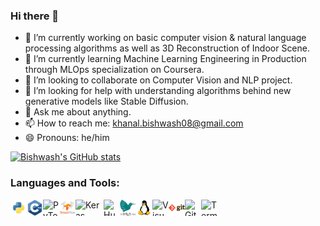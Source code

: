### Hi there 👋

<!--
**bkhanal-11/bkhanal-11** is a ✨ _special_ ✨ repository because its `README.md` (this file) appears on your GitHub profile.

Here are some ideas to get you started:
-->
- 🔭 I’m currently working on basic computer vision & natural language processing algorithms as well as 3D Reconstruction of Indoor Scene.
- 🌱 I’m currently learning Machine Learning Engineering in Production through MLOps specialization on Coursera.
- 👯 I’m looking to collaborate on Computer Vision and NLP project.
- 🤔 I’m looking for help with understanding algorithms behind new generative models like Stable Diffusion.
- 💬 Ask me about anything.
- 📫 How to reach me: khanal.bishwash08@gmail.com
- 😄 Pronouns: he/him
<!--
- ⚡ Fun fact: 
-->

[![Bishwash's GitHub stats](https://github-readme-stats.vercel.app/api?username=bkhanal-11&count_private=true&theme=tokyonight&showicons=true)]()
<!--
![snake svg](https://github.com/bkhanal-11/bkhanal-11/blob/output/github-contribution-grid-snake.svg)

[![Top Langs](https://github-readme-stats.vercel.app/api/top-langs/?username=bkhanal-11&layout=compact)](https://github.com/anuraghazra/github-readme-stats)

[![trophy](https://github-profile-trophy.vercel.app/?username=bkhanal-11)](https://github.com/ryo-ma/github-profile-trophy)

[![GitHub Streak](https://github-readme-streak-stats.herokuapp.com/?user=bkhanal-11)](https://git.io/streak-stats)


[![My GitHub Language Stats](https://github-readme-stats.vercel.app/api/top-langs/?username=bkhanal-11&langs_count=5&theme=tokyonight)]()
-->

### Languages and Tools:

<div>
<img align="left" alt="Python" width="26px" height="26px" title="Python" src="https://raw.githubusercontent.com/github/explore/80688e429a7d4ef2fca1e82350fe8e3517d3494d/topics/python/python.png"/>
<img align="left" alt="C++" width="26px" height="26px"title="C++" src="https://raw.githubusercontent.com/github/explore/80688e429a7d4ef2fca1e82350fe8e3517d3494d/topics/cpp/cpp.png" />
<img align="left" alt="PyTorch" width="26px" height="26px"title="PyTorch" src="https://github.com/pytorch/pytorch/blob/master/docs/source/_static/img/pytorch-logo-flame.svg" />
<img align="left" alt="TF" width="26px" height="26px" title="TensorFlow" src="https://raw.githubusercontent.com/github/explore/80688e429a7d4ef2fca1e82350fe8e3517d3494d/topics/tensorflow/tensorflow.png" />
<img align="left" alt="Keras" width="45px" height="26px" title="Keras" src="https://img.shields.io/badge/Keras-D00000?style=for-the-badge&logo=Keras&logoColor=white" />
<img align="left" alt="HuggingFace" width="26px" height="26px" title="HuggingFace" src="https://huggingface.co/front/assets/huggingface_logo.svg" />
<img align="left" alt="LaTeX" width="26px" height="26px" title="LaTeX" src="https://raw.githubusercontent.com/github/explore/80688e429a7d4ef2fca1e82350fe8e3517d3494d/topics/latex/latex.png" />
<img align="left" alt="Linux" width="26px" height="26px"title="Linux" src="https://raw.githubusercontent.com/github/explore/80688e429a7d4ef2fca1e82350fe8e3517d3494d/topics/linux/linux.png" />
<img align="left" alt="Visual Studio Code" width="26px" height="26px" title="VSCode" src="https://external-content.duckduckgo.com/iu/?u=https%3A%2F%2Fcdn.icon-icons.com%2Ficons2%2F3053%2FPNG%2F512%2Fmicrosoft_visual_studio_code_macos_bigsur_icon_189957.png&f=1&nofb=1&ipt=378c1f1fe9a470e87a60cca62f8e4ea64480881d28f00a9e84f41a4d67501de6&ipo=images" />
<img align="left" alt="Git" width="26px"  height="26px" title="Git" src="https://raw.githubusercontent.com/github/explore/80688e429a7d4ef2fca1e82350fe8e3517d3494d/topics/git/git.png" />
<img align="left" alt="GitHub" width="26px" height="26px" title="GitHub" src="https://external-content.duckduckgo.com/iu/?u=https%3A%2F%2Fbitemycoin.com%2Fwp-content%2Fuploads%2F2018%2F06%2FGitHub-Logo.png&f=1&nofb=1&ipt=dfcdfcd4bab6ed05ad4db8a3b636e7cb1c32783a11b661ebef32bd774da380d0&ipo=images" />
<img align="left" alt="Terminal" width="26px"  height="26px" title="Terminal" src="https://external-content.duckduckgo.com/iu/?u=https%3A%2F%2Fblog.local-c.com%2Fwp-content%2Fuploads%2F2017%2F12%2Fterminal-icon.png&f=1&nofb=1&ipt=c14d2e8177db89f85b42d9001999d428766a622e3529fd356be105b4a96d60d1&ipo=images" />
</div>

